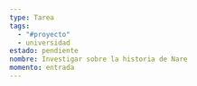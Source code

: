 ```yaml
---
type: Tarea
tags:
  - "#proyecto"
  - universidad
estado: pendiente
nombre: Investigar sobre la historia de Nare
momento: entrada
---
```


